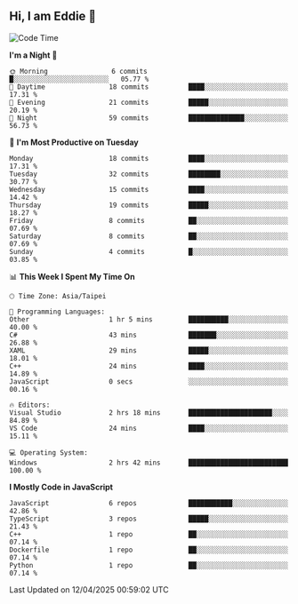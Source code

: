 ## Hi, I am Eddie 👋

<!--START_SECTION:waka-->
![Code Time](http://img.shields.io/badge/Code%20Time-497%20hrs%204%20mins-blue)

**I'm a Night 🦉** 

```text
🌞 Morning                6 commits           █░░░░░░░░░░░░░░░░░░░░░░░░   05.77 % 
🌆 Daytime                18 commits          ████░░░░░░░░░░░░░░░░░░░░░   17.31 % 
🌃 Evening                21 commits          █████░░░░░░░░░░░░░░░░░░░░   20.19 % 
🌙 Night                  59 commits          ██████████████░░░░░░░░░░░   56.73 % 
```
📅 **I'm Most Productive on Tuesday** 

```text
Monday                   18 commits          ████░░░░░░░░░░░░░░░░░░░░░   17.31 % 
Tuesday                  32 commits          ████████░░░░░░░░░░░░░░░░░   30.77 % 
Wednesday                15 commits          ████░░░░░░░░░░░░░░░░░░░░░   14.42 % 
Thursday                 19 commits          █████░░░░░░░░░░░░░░░░░░░░   18.27 % 
Friday                   8 commits           ██░░░░░░░░░░░░░░░░░░░░░░░   07.69 % 
Saturday                 8 commits           ██░░░░░░░░░░░░░░░░░░░░░░░   07.69 % 
Sunday                   4 commits           █░░░░░░░░░░░░░░░░░░░░░░░░   03.85 % 
```


📊 **This Week I Spent My Time On** 

```text
🕑︎ Time Zone: Asia/Taipei

💬 Programming Languages: 
Other                    1 hr 5 mins         ██████████░░░░░░░░░░░░░░░   40.00 % 
C#                       43 mins             ███████░░░░░░░░░░░░░░░░░░   26.88 % 
XAML                     29 mins             █████░░░░░░░░░░░░░░░░░░░░   18.01 % 
C++                      24 mins             ████░░░░░░░░░░░░░░░░░░░░░   14.89 % 
JavaScript               0 secs              ░░░░░░░░░░░░░░░░░░░░░░░░░   00.16 % 

🔥 Editors: 
Visual Studio            2 hrs 18 mins       █████████████████████░░░░   84.89 % 
VS Code                  24 mins             ████░░░░░░░░░░░░░░░░░░░░░   15.11 % 

💻 Operating System: 
Windows                  2 hrs 42 mins       █████████████████████████   100.00 % 
```

**I Mostly Code in JavaScript** 

```text
JavaScript               6 repos             ███████████░░░░░░░░░░░░░░   42.86 % 
TypeScript               3 repos             █████░░░░░░░░░░░░░░░░░░░░   21.43 % 
C++                      1 repo              ██░░░░░░░░░░░░░░░░░░░░░░░   07.14 % 
Dockerfile               1 repo              ██░░░░░░░░░░░░░░░░░░░░░░░   07.14 % 
Python                   1 repo              ██░░░░░░░░░░░░░░░░░░░░░░░   07.14 % 
```




 Last Updated on 12/04/2025 00:59:02 UTC
<!--END_SECTION:waka-->
